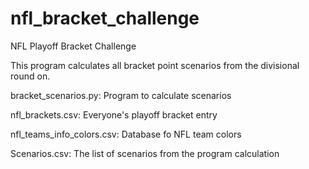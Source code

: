 # nfl_bracket_challenge
NFL Playoff Bracket Challenge

This program calculates all bracket point scenarios from the divisional round on.

bracket_scenarios.py: Program to calculate scenarios

nfl_brackets.csv: Everyone's playoff bracket entry

nfl_teams_info_colors.csv: Database fo NFL team colors

Scenarios.csv: The list of scenarios from the program calculation
